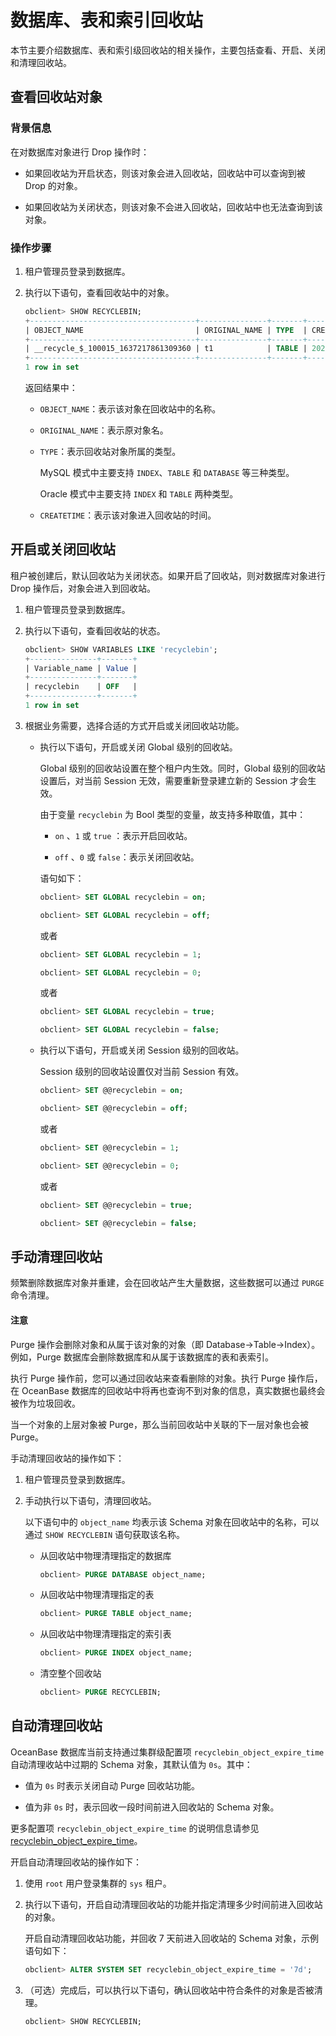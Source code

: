 # 数据库、表和索引回收站

本节主要介绍数据库、表和索引级回收站的相关操作，主要包括查看、开启、关闭和清理回收站。

## 查看回收站对象

### 背景信息

在对数据库对象进行 Drop 操作时：

* 如果回收站为开启状态，则该对象会进入回收站，回收站中可以查询到被 Drop 的对象。

* 如果回收站为关闭状态，则该对象不会进入回收站，回收站中也无法查询到该对象。

### 操作步骤

1. 租户管理员登录到数据库。

2. 执行以下语句，查看回收站中的对象。

   ```sql
   obclient> SHOW RECYCLEBIN;
   +-------------------------------------+---------------+-------+----------------------------+
   | OBJECT_NAME                         | ORIGINAL_NAME | TYPE  | CREATETIME                 |
   +-------------------------------------+---------------+-------+----------------------------+
   | __recycle_$_100015_1637217861309360 | t1            | TABLE | 2021-11-18 14:44:21.310663 |
   +-------------------------------------+---------------+-------+----------------------------+
   1 row in set
   ```

   返回结果中：

   * `OBJECT_NAME`：表示该对象在回收站中的名称。

   * `ORIGINAL_NAME`：表示原对象名。

   * `TYPE`：表示回收站对象所属的类型。

     MySQL 模式中主要支持 `INDEX`、`TABLE` 和 `DATABASE` 等三种类型。

     Oracle 模式中主要支持 `INDEX` 和 `TABLE` 两种类型。

   * `CREATETIME`：表示该对象进入回收站的时间。

## 开启或关闭回收站

租户被创建后，默认回收站为关闭状态。如果开启了回收站，则对数据库对象进行 Drop 操作后，对象会进入到回收站。

1. 租户管理员登录到数据库。

2. 执行以下语句，查看回收站的状态。

   ```sql
   obclient> SHOW VARIABLES LIKE 'recyclebin';
   +---------------+-------+
   | Variable_name | Value |
   +---------------+-------+
   | recyclebin    | OFF   |
   +---------------+-------+
   1 row in set
   ```

3. 根据业务需要，选择合适的方式开启或关闭回收站功能。

   * 执行以下语句，开启或关闭 Global 级别的回收站。

     Global 级别的回收站设置在整个租户内生效。同时，Global 级别的回收站设置后，对当前 Session 无效，需要重新登录建立新的 Session 才会生效。

     由于变量 `recyclebin` 为 Bool 类型的变量，故支持多种取值，其中：

     * `on` 、`1` 或 `true` ：表示开启回收站。

     * `off` 、`0` 或 `false`：表示关闭回收站。

     语句如下：

     ```sql
     obclient> SET GLOBAL recyclebin = on;
     
     obclient> SET GLOBAL recyclebin = off;
     ```

     或者

     ```sql
     obclient> SET GLOBAL recyclebin = 1;
     
     obclient> SET GLOBAL recyclebin = 0;
     ```

     或者

     ```sql
     obclient> SET GLOBAL recyclebin = true;
     
     obclient> SET GLOBAL recyclebin = false;
     ```

   * 执行以下语句，开启或关闭 Session 级别的回收站。

     Session 级别的回收站设置仅对当前 Session 有效。

     ```sql
     obclient> SET @@recyclebin = on;
     
     obclient> SET @@recyclebin = off;
     ```

     或者

     ```sql
     obclient> SET @@recyclebin = 1;
     
     obclient> SET @@recyclebin = 0;
     ```

     或者

     ```sql
     obclient> SET @@recyclebin = true;
     
     obclient> SET @@recyclebin = false;
     ```

## 手动清理回收站

频繁删除数据库对象并重建，会在回收站产生大量数据，这些数据可以通过 `PURGE` 命令清理。

  <main id="notice" type='notice'>
    <h4>注意</h4>
    <p>Purge 操作会删除对象和从属于该对象的对象（即 Database-&gt;Table-&gt;Index）。例如，Purge 数据库会删除数据库和从属于该数据库的表和表索引。</p>
  </main>

执行 Purge 操作前，您可以通过回收站来查看删除的对象。执行 Purge 操作后，在 OceanBase 数据库的回收站中将再也查询不到对象的信息，真实数据也最终会被作为垃圾回收。

当一个对象的上层对象被 Purge，那么当前回收站中关联的下一层对象也会被 Purge。

手动清理回收站的操作如下：

1. 租户管理员登录到数据库。

2. 手动执行以下语句，清理回收站。

   以下语句中的 `object_name` 均表示该 Schema 对象在回收站中的名称，可以通过 `SHOW RECYCLEBIN` 语句获取该名称。

   * 从回收站中物理清理指定的数据库

     ```sql
     obclient> PURGE DATABASE object_name;
     ```

   * 从回收站中物理清理指定的表

     ```sql
     obclient> PURGE TABLE object_name;
     ```

   * 从回收站中物理清理指定的索引表

     ```sql
     obclient> PURGE INDEX object_name;
     ```

   * 清空整个回收站

     ```sql
     obclient> PURGE RECYCLEBIN;
     ```

## 自动清理回收站

OceanBase 数据库当前支持通过集群级配置项 `recyclebin_object_expire_time` 自动清理收站中过期的 Schema 对象，其默认值为 `0s`。其中：

* 值为 `0s` 时表示关闭自动 Purge 回收站功能。

* 值为非 `0s` 时，表示回收一段时间前进入回收站的 Schema 对象。

更多配置项 `recyclebin_object_expire_time` 的说明信息请参见 [recyclebin_object_expire_time](../../../5.system-reference/1.system-configuration-items/3.cluster-level-configuration-items/166.recyclebin_object_expire_time.md)。

开启自动清理回收站的操作如下：

1. 使用 `root` 用户登录集群的 `sys` 租户。

2. 执行以下语句，开启自动清理回收站的功能并指定清理多少时间前进入回收站的对象。

   开启自动清理回收站功能，并回收 7 天前进入回收站的 Schema 对象，示例语句如下：

   ```sql
   obclient> ALTER SYSTEM SET recyclebin_object_expire_time = '7d';
   ```

3. （可选）完成后，可以执行以下语句，确认回收站中符合条件的对象是否被清理。

   ```sql
   obclient> SHOW RECYCLEBIN;
   ```
